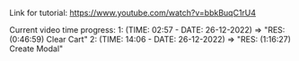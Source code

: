 Link for tutorial:
    https://www.youtube.com/watch?v=bbkBuqC1rU4

Current video time progress:
    1: (TIME: 02:57 - DATE: 26-12-2022) => "RES: (0:46:59) Clear Cart"
    2: (TIME: 14:06 - DATE: 26-12-2022) => "RES: (1:16:27) Create Modal"